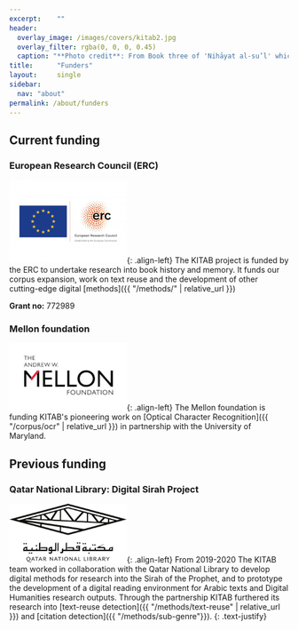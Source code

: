 ```yaml
---
excerpt:	""
header:
  overlay_image: /images/covers/kitab2.jpg
  overlay_filter: rgba(0, 0, 0, 0.45)
  caption: "**Photo credit**: From Book three of 'Nihāyat al-su’l' which gives instructions on using lances. Dated 773/1371 (Add. MS. 18866, f. 113r)"
title:		"Funders"
layout:		single
sidebar:
  nav: "about"
permalink: /about/funders
---
```


## Current funding

### European Research Council (ERC)

[![ERC](/images/funders/LOGO_ERC-FLAG_EU_.jpg)](https://erc.europa.eu/){: .align-left}
The KITAB project is funded by the ERC to undertake research into book history and memory. It funds our corpus expansion, work on text reuse and the development of other cutting-edge digital [methods]({{ "/methods/" | relative_url }})

**Grant no:** 772989

### Mellon foundation

[![Mellon](/images/funders/The-Andrew-W.-Mellon-Foundation.jpeg)](https://mellon.org/){: .align-left}
The Mellon foundation is funding KITAB's pioneering work on [Optical Character Recognition]({{ "/corpus/ocr" | relative_url }}) in partnership with the University of Maryland.


## Previous funding

### Qatar National Library: Digital Sirah Project
[![QNL](/images/funders/QNL_logo.png)](https://qnl.qa/){: .align-left}
From 2019-2020 The KITAB team worked in collaboration with the Qatar National Library to develop digital methods for research into the Sirah of the Prophet, and to prototype the development of a digital reading environment for Arabic texts and Digital Humanities research outputs. Through the partnership KITAB furthered its research into [text-reuse detection]({{ "/methods/text-reuse" | relative_url }}) and [citation detection]({{ "/methods/sub-genre"}}).
{: .text-justify} 